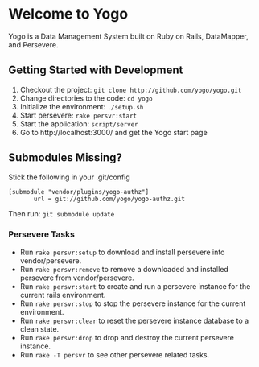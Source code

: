 # Welcome to Yogo

Yogo is a Data Management System built on Ruby on Rails, DataMapper, and Persevere.

## Getting Started with Development

1. Checkout the project:           `git clone http://github.com/yogo/yogo.git`
2. Change directories to the code: `cd yogo`
3. Initialize the environment:     `./setup.sh`
4. Start persevere:                `rake persvr:start`
5. Start the application:          `script/server`
6. Go to http://localhost:3000/ and get the Yogo start page

## Submodules Missing?

Stick the following in your .git/config 

    [submodule "vendor/plugins/yogo-authz"]
           url = git://github.com/yogo/yogo-authz.git

Then run: `git submodule update`

### Persevere Tasks
- Run `rake persvr:setup` to download and install persevere into vendor/persevere.
- Run `rake persvr:remove` to remove a downloaded and installed persevere from vendor/persevere.
- Run `rake persvr:start` to create and run a persevere instance for the current rails environment.
- Run `rake persvr:stop` to stop the persevere instance for the current environment.
- Run `rake persvr:clear` to reset the persevere instance database to a clean state.
- Run `rake persvr:drop` to drop and destroy the current persevere instance.
- Run `rake -T persvr` to see other persevere related tasks.




